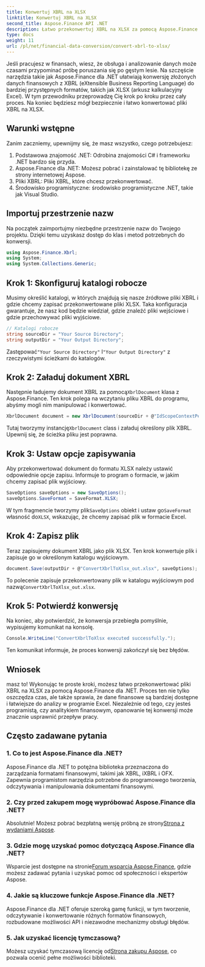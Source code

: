 ```yaml
---
title: Konwertuj XBRL na XLSX
linktitle: Konwertuj XBRL na XLSX
second_title: Aspose.Finance API .NET
description: Łatwo przekonwertuj XBRL na XLSX za pomocą Aspose.Finance dla .NET. Postępuj zgodnie z naszym szczegółowym przewodnikiem krok po kroku, aby usprawnić proces konwersji danych finansowych.
type: docs
weight: 11
url: /pl/net/financial-data-conversion/convert-xbrl-to-xlsx/
---
```

Jeśli pracujesz w finansach, wiesz, że obsługa i analizowanie danych może czasami przypominać próbę poruszania się po gęstym lesie. Na szczęście narzędzia takie jak Aspose.Finance dla .NET ułatwiają konwersję złożonych danych finansowych z XBRL (eXtensible Business Reporting Language) do bardziej przystępnych formatów, takich jak XLSX (arkusz kalkulacyjny Excel). W tym przewodniku przeprowadzę Cię krok po kroku przez cały proces. Na koniec będziesz mógł bezpiecznie i łatwo konwertować pliki XBRL na XLSX.
## Warunki wstępne
Zanim zaczniemy, upewnijmy się, że masz wszystko, czego potrzebujesz:
1. Podstawowa znajomość .NET: Odrobina znajomości C# i frameworku .NET bardzo się przyda.
2. Aspose.Finance dla .NET: Możesz pobrać i zainstalować tę bibliotekę ze strony internetowej Aspose.
3. Pliki XBRL: Pliki XBRL, które chcesz przekonwertować.
4. Środowisko programistyczne: środowisko programistyczne .NET, takie jak Visual Studio.
## Importuj przestrzenie nazw
Na początek zaimportujmy niezbędne przestrzenie nazw do Twojego projektu. Dzięki temu uzyskasz dostęp do klas i metod potrzebnych do konwersji.
```csharp
using Aspose.Finance.Xbrl;
using System;
using System.Collections.Generic;
```
## Krok 1: Skonfiguruj katalogi robocze
Musimy określić katalogi, w których znajdują się nasze źródłowe pliki XBRL i gdzie chcemy zapisać przekonwertowane pliki XLSX. Taka konfiguracja gwarantuje, że nasz kod będzie wiedział, gdzie znaleźć pliki wejściowe i gdzie przechowywać pliki wyjściowe.
```csharp
// Katalogi robocze
string sourceDir = "Your Source Directory";
string outputDir = "Your Output Directory";
```
 Zastępować`"Your Source Directory"` I`"Your Output Directory"` z rzeczywistymi ścieżkami do katalogów.
## Krok 2: Załaduj dokument XBRL
 Następnie ładujemy dokument XBRL za pomocą`XbrlDocument` klasa z Aspose.Finance. Ten krok polega na wczytaniu pliku XBRL do programu, abyśmy mogli nim manipulować i konwertować.
```csharp
XbrlDocument document = new XbrlDocument(sourceDir + @"IdScopeContextPeriodStartAfterEnd.xml");
```
 Tutaj tworzymy instancję`XbrlDocument` class i załaduj określony plik XBRL. Upewnij się, że ścieżka pliku jest poprawna.
## Krok 3: Ustaw opcje zapisywania
Aby przekonwertować dokument do formatu XLSX należy ustawić odpowiednie opcje zapisu. Informuje to program o formacie, w jakim chcemy zapisać plik wyjściowy.
```csharp
SaveOptions saveOptions = new SaveOptions();
saveOptions.SaveFormat = SaveFormat.XLSX;
```
 W tym fragmencie tworzymy plik`SaveOptions` obiekt i ustaw go`SaveFormat` własność do`XLSX`, wskazując, że chcemy zapisać plik w formacie Excel.
## Krok 4: Zapisz plik
Teraz zapisujemy dokument XBRL jako plik XLSX. Ten krok konwertuje plik i zapisuje go w określonym katalogu wyjściowym.
```csharp
document.Save(outputDir + @"ConvertXbrlToXlsx_out.xlsx", saveOptions);
```
 To polecenie zapisuje przekonwertowany plik w katalogu wyjściowym pod nazwą`ConvertXbrlToXlsx_out.xlsx`.
## Krok 5: Potwierdź konwersję
Na koniec, aby potwierdzić, że konwersja przebiegła pomyślnie, wypisujemy komunikat na konsolę.
```csharp
Console.WriteLine("ConvertXbrlToXlsx executed successfully.");
```
Ten komunikat informuje, że proces konwersji zakończył się bez błędów.
## Wniosek
masz to! Wykonując te proste kroki, możesz łatwo przekonwertować pliki XBRL na XLSX za pomocą Aspose.Finance dla .NET. Proces ten nie tylko oszczędza czas, ale także sprawia, że dane finansowe są bardziej dostępne i łatwiejsze do analizy w programie Excel. Niezależnie od tego, czy jesteś programistą, czy analitykiem finansowym, opanowanie tej konwersji może znacznie usprawnić przepływ pracy.
## Często zadawane pytania
### 1. Co to jest Aspose.Finance dla .NET?
Aspose.Finance dla .NET to potężna biblioteka przeznaczona do zarządzania formatami finansowymi, takimi jak XBRL, iXBRL i OFX. Zapewnia programistom narzędzia potrzebne do programowego tworzenia, odczytywania i manipulowania dokumentami finansowymi.
### 2. Czy przed zakupem mogę wypróbować Aspose.Finance dla .NET?
 Absolutnie! Możesz pobrać bezpłatną wersję próbną ze strony[Strona z wydaniami Aspose](https://releases.aspose.com/finance/net/).
### 3. Gdzie mogę uzyskać pomoc dotyczącą Aspose.Finance dla .NET?
 Wsparcie jest dostępne na stronie[Forum wsparcia Aspose.Finance](https://forum.aspose.com/c/finance/43), gdzie możesz zadawać pytania i uzyskać pomoc od społeczności i ekspertów Aspose.
### 4. Jakie są kluczowe funkcje Aspose.Finance dla .NET?
Aspose.Finance dla .NET oferuje szeroką gamę funkcji, w tym tworzenie, odczytywanie i konwertowanie różnych formatów finansowych, rozbudowane możliwości API i niezawodne mechanizmy obsługi błędów.
### 5. Jak uzyskać licencję tymczasową?
 Możesz uzyskać tymczasową licencję od[Strona zakupu Aspose](https://purchase.aspose.com/temporary-license/), co pozwala ocenić pełne możliwości biblioteki.
